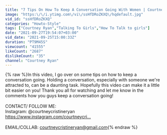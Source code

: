```yaml
---
title: "7 Tips On How To Keep A Conversation Going With Women | Courtney Ryan"
image: "https:\/\/i.ytimg.com\/vi\/ssHfDRoZKXQ\/hqdefault.jpg"
vid_id: "ssHfDRoZKXQ"
categories: "Howto-Style"
tags: ["Courtney Ryan","Talking To Girls","How To Talk to girls"]
date: "2021-09-27T19:54:07+03:00"
vid_date: "2021-09-25T15:00:33Z"
duration: "PT9M45S"
viewcount: "41555"
likeCount: "2687"
dislikeCount: "35"
channel: "Courtney Ryan"
---
```

{% raw %}In this video, I go over on some tips on how to keep a conversation going. Holding a conversation, especially with someone we're attracted to, can be a daunting task. Hopefully this video can make it a little bit easier on you!  Thank you all for watching and let me know in the comments how you guys keep a conversation going!<br /><br />CONTACT/ FOLLOW ME:<br />Instagram: @courtneycristineryan<br /><a rel="nofollow" target="blank" href="https://www.instagram.com/courtneycri...​">https://www.instagram.com/courtneycri...​</a><br /><br />EMAIL/COLLAB: courtneycristineryan@gmail.com{% endraw %}
